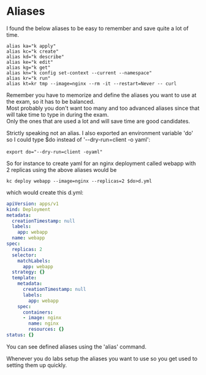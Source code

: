 # Aliases

I found the below aliases to be easy to remember and save quite a lot of time.<br> 

```alias ka="k apply"```<br>
```alias kc="k create"```<br>
```alias kd="k describe"```<br>
```alias ke="k edit"```<br>
```alias kg="k get"```<br>
```alias kn="k config set-context --current --namespace"```<br>
```alias kr="k run"```<br>
```alias kt=kr tmp --image=nginx --rm -it --restart=Never -- curl```<br>


Remember you have to memorize and define the aliases you want to use at the exam, so it has to be balanced. <br>Most probably you don't want too many and too advanced aliases since that will take time to type in during the exam. <br>Only the ones that are used a lot and will save time are good candidates.<br>

Strictly speaking not an alias. I also exported an environment variable 'do' so I could type $do instead of '--dry-run=client -o yaml':<br><br>
```export do="--dry-run=client -oyaml"```<br>

So for instance to create yaml for an nginx deployment called webapp with 2 replicas using the above aliases would be

```kc deploy webapp --image=nginx --replicas=2 $do>d.yml```

which would create this d.yml:

```yaml
apiVersion: apps/v1
kind: Deployment
metadata:
  creationTimestamp: null
  labels:
    app: webapp
  name: webapp
spec:
  replicas: 2
  selector:
    matchLabels:
      app: webapp
  strategy: {}
  template:
    metadata:
      creationTimestamp: null
      labels:
        app: webapp
    spec:
      containers:
      - image: nginx
        name: nginx
        resources: {}
status: {}
```

You can see defined aliases using the 'alias' command.

Whenever you do labs setup the aliases you want to use so you get used to setting them up quickly.



